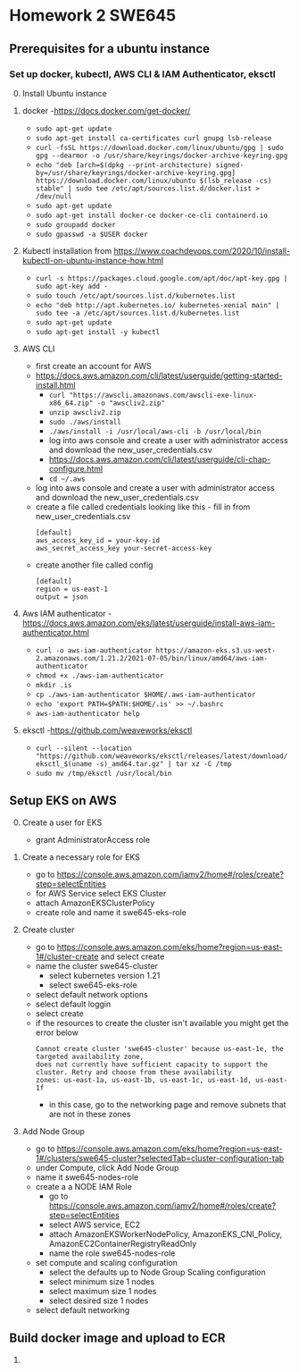 # Homework 2 SWE645

## Prerequisites for a ubuntu instance
### Set up docker, kubectl, AWS CLI & IAM Authenticator, eksctl
0. Install Ubuntu instance
   
1. docker -https://docs.docker.com/get-docker/
   - ```sudo apt-get update```
   - ```sudo apt-get install ca-certificates curl gnupg lsb-release```
   - ```curl -fsSL https://download.docker.com/linux/ubuntu/gpg | sudo gpg --dearmor -o /usr/share/keyrings/docker-archive-keyring.gpg```
   - ```echo "deb [arch=$(dpkg --print-architecture) signed-by=/usr/share/keyrings/docker-archive-keyring.gpg] https://download.docker.com/linux/ubuntu $(lsb_release -cs) stable" | sudo tee /etc/apt/sources.list.d/docker.list > /dev/null```
   - ```sudo apt-get update```
   - ```sudo apt-get install docker-ce docker-ce-cli containerd.io```
   - ```sudo groupadd docker```
   - ```sudo gpasswd -a $USER docker```

2. Kubectl installation from https://www.coachdevops.com/2020/10/install-kubectl-on-ubuntu-instance-how.html
    - ```curl -s https://packages.cloud.google.com/apt/doc/apt-key.gpg | sudo apt-key add -```
    - ```sudo touch /etc/apt/sources.list.d/kubernetes.list```
    - ```echo "deb http://apt.kubernetes.io/ kubernetes-xenial main" | sudo tee -a /etc/apt/sources.list.d/kubernetes.list```
    - ```sudo apt-get update```
    - ```sudo apt-get install -y kubectl```

3. AWS CLI
    - first create an account for AWS
    - https://docs.aws.amazon.com/cli/latest/userguide/getting-started-install.html
        - ```curl "https://awscli.amazonaws.com/awscli-exe-linux-x86_64.zip" -o "awscliv2.zip"```
        - ```unzip awscliv2.zip```
        - ```sudo ./aws/install```
        - ```./aws/install -i /usr/local/aws-cli -b /usr/local/bin```
        - log into aws console and create a user with administrator access and download the new_user_credentials.csv
        - https://docs.aws.amazon.com/cli/latest/userguide/cli-chap-configure.html
        - ```cd ~/.aws```
   - log into aws console and create a user with administrator access and download the new_user_credentials.csv
   - create a file called credentials looking like this - fill in from new_user_credentials.csv
        ```
        [default]
        aws_access_key_id = your-key-id
        aws_secret_access_key your-secret-access-key
        ```
    - create another file called config
        ```
        [default]
        region = us-east-1
        output = json
        ```
  
4. Aws IAM authenticator -https://docs.aws.amazon.com/eks/latest/userguide/install-aws-iam-authenticator.html
    - ```curl -o aws-iam-authenticator https://amazon-eks.s3.us-west-2.amazonaws.com/1.21.2/2021-07-05/bin/linux/amd64/aws-iam-authenticator```
    - ```chmod +x ./aws-iam-authenticator```
    - ```mkdir .is```
    - ```cp ./aws-iam-authenticator $HOME/.aws-iam-authenticator```
    - ```echo 'export PATH=$PATH:$HOME/.is' >> ~/.bashrc```
    - ```aws-iam-authenticator help```

5. eksctl -https://github.com/weaveworks/eksctl
    - ```curl --silent --location "https://github.com/weaveworks/eksctl/releases/latest/download/eksctl_$(uname -s)_amd64.tar.gz" | tar xz -C /tmp```
    - ```sudo mv /tmp/eksctl /usr/local/bin```


## Setup EKS on AWS

0. Create a user for EKS
   - grant AdministratorAccess role
    
1. Create a necessary role for EKS
   - go to https://console.aws.amazon.com/iamv2/home#/roles/create?step=selectEntities
   - for AWS Service select EKS Cluster
   - attach AmazonEKSClusterPolicy
   - create role and name it swe645-eks-role
   
2. Create cluster
   - go to https://console.aws.amazon.com/eks/home?region=us-east-1#/cluster-create and select create
   - name the cluster swe645-cluster
      - select kubernetes version 1.21
      - select swe645-eks-role
   - select default network options
   - select default loggin
   - select create
   - if the resources to create the cluster isn't available you might get the error below
      ```
      Cannot create cluster 'swe645-cluster' because us-east-1e, the targeted availability zone,
      does not currently have sufficient capacity to support the cluster. Retry and choose from these availability
      zones: us-east-1a, us-east-1b, us-east-1c, us-east-1d, us-east-1f
      ```
     - in this case, go to the networking page and remove subnets that are not in these zones
   
3. Add Node Group
   - go to https://console.aws.amazon.com/eks/home?region=us-east-1#/clusters/swe645-cluster?selectedTab=cluster-configuration-tab
   - under Compute, click Add Node Group
   - name it swe645-nodes-role
   - create a a NODE IAM Role
      - go to https://console.aws.amazon.com/iamv2/home#/roles/create?step=selectEntities
      - select AWS service, EC2
      - attach AmazonEKSWorkerNodePolicy, AmazonEKS_CNI_Policy, AmazonEC2ContainerRegistryReadOnly
      - name the role swe645-nodes-role
   - set compute and scaling configuration
      - select the defaults up to Node Group Scaling configuration
      - select minimum size 1 nodes
      - select maximum size 1 nodes
      - select desired size 1 nodes
   - select default networking
    
## Build docker image and upload to ECR

1. 

































